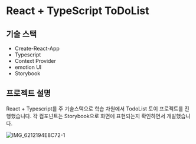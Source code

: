 # React + TypeScript ToDoList

## 기술 스택

- Create-React-App
- Typescript
- Context Provider
- emotion UI
- Storybook


## 프로젝트 설명
React + Typescript를 주 기술스택으로 학습 차원에서 TodoList 토이 프로젝트를 진행했습니다.
각 컴포넌트는 Storybook으로 화면에 표현되는지 확인하면서 개발했습니다.

![IMG_6212194E8C72-1](https://user-images.githubusercontent.com/85405837/178268998-a0415587-dc3a-41d1-8684-e40f12cf89cd.jpeg)